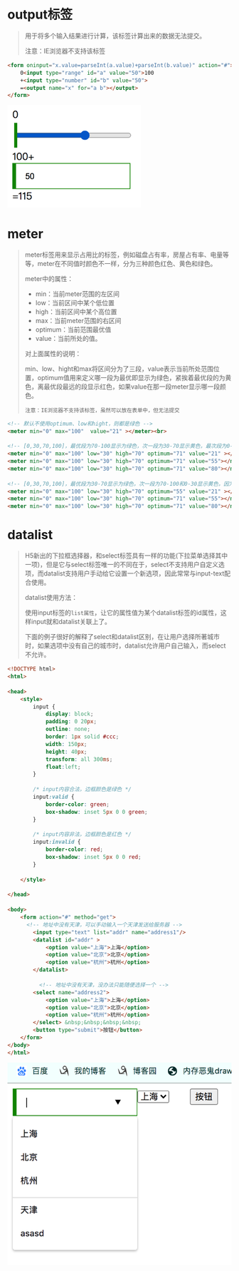 # output标签

> 用于将多个输入结果进行计算，该标签计算出来的数据无法提交。
>
>  
>
> 注意：IE浏览器不支持该标签

```html
<form oninput="x.value=parseInt(a.value)+parseInt(b.value)" action="#">
    0<input type="range" id="a" value="50">100
    +<input type="number" id="b" value="50">
    =<output name="x" for="a b"></output>
</form>
```

<img src="media/002-output、datalist、meter标签/image-20201212194352183.png" width=300>

# meter

> meter标签用来显示占用比的标签，例如磁盘占有率，房屋占有率、电量等等，meter在不同值时颜色不一样，分为三种颜色红色、黄色和绿色。
>
> meter中的属性：
>
> * min：当前meter范围的左区间
> * low：当前区间中某个低位置
> * high：当前区间中某个高位置
> * max：当前meter范围的右区间
> * optimum：当前范围最优值
> * value：当前所处的值。
>
> 对上面属性的说明：
>
> min、low、hight和max将区间分为了三段，value表示当前所处范围位置，optimum值用来定义哪一段为最优即显示为绿色，紧挨着最优段的为黄色，离最优段最远的段显示红色，如果value在那一段meter显示哪一段颜色。
>
> 
>
> `注意：IE浏览器不支持该标签，虽然可以放在表单中，但无法提交`

```html
<!-- 默认不使用optimum、low和hight，则都是绿色 -->
<meter min="0" max="100"  value="21" ></meter><br>
        
<!-- [0,30,70,100]，最优段为70-100显示为绿色，次一段为30-70显示黄色，最次段为0-30显示红色 -->
<meter min="0" max="100" low="30" high="70" optimum="71" value="21" ></meter>
<meter min="0" max="100" low="30" high="70" optimum="71" value="55"></meter>
<meter min="0" max="100" low="30" high="70" optimum="71" value="80"></meter><br>

<!-- [0,30,70,100]，最优段为30-70显示为绿色，次一段为70-100和0-30显示黄色，因为最优段在中间左右两段都紧挨着最优的因此为黄色 -->
<meter min="0" max="100" low="30" high="70" optimum="55" value="21" ></meter>
<meter min="0" max="100" low="30" high="70" optimum="71" value="55"></meter>
<meter min="0" max="100" low="30" high="70" optimum="71" value="80"></meter>
```



# datalist

> ​		H5新出的下拉框选择器，和select标签具有一样的功能(下拉菜单选择其中一项)，但是它与select标签唯一的不同在于，select不支持用户自定义选项，而datalist支持用户手动给它设置一个新选项，因此常常与input-text配合使用。
>
>  
>
> datalist使用方法：
>
> ​		使用input标签的`list属性`，让它的属性值为某个datalist标签的id属性，这样input就和datalist关联上了。
>
>  
>
> 下面的例子很好的解释了select和datalist区别，在让用户选择所著城市时，如果选项中没有自己的城市时，datalist允许用户自己输入，而select不允许。

```html
<!DOCTYPE html>
<html>

<head>
    <style>
        input {
            display: block;
            padding: 0 20px;
            outline: none;
            border: 1px solid #ccc;
            width: 150px;
            height: 40px;
            transform: all 300ms;
          	float:left;
        }

        /* input内容合法，边框颜色是绿色 */
        input:valid {
            border-color: green;
            box-shadow: inset 5px 0 0 green;
        }

        /* input内容非法，边框颜色是红色 */
        input:invalid {
            border-color: red;
            box-shadow: inset 5px 0 0 red;
        }
      
    </style>

</head>

<body>
    <form action="#" method="get">
      <!-- 地址中没有天津，可以手动输入一个天津发送给服务器 -->
        <input type="text" list="addr" name="address1"/>
        <datalist id="addr" >
            <option value="上海">上海</option>
            <option value="北京">北京</option>
            <option value="杭州">杭州</option>
        </datalist>

	      <!-- 地址中没有天津，没办法只能随便选择一个 -->
        <select name="address2">
            <option value="上海">上海</option>
            <option value="北京">北京</option>
            <option value="杭州">杭州</option>
        </select> &nbsp;&nbsp;&nbsp;&nbsp;
        <button type="submit">按钮</button>
    </form>
</body>
</html>

```

![image-20201212203011708](media/002-output、datalist、meter标签/image-20201212203011708.png)